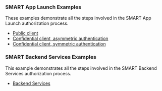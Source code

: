 ### SMART App Launch Examples

These examples demonstrate all the steps involved in the SMART App Launch authorization process.

* [Public client](example-app-launch-public.html)
* [Confidential client, asymmetric authentication](example-app-launch-asymmetric-auth.html)
* [Confidential client, symmetric authentication](example-app-launch-symmetric-auth.html)


### SMART Backend Services Examples

This example demonstrates all the steps involved in the SMART Backend Services authorization process.

* [Backend Services](example-backend-services.html)
